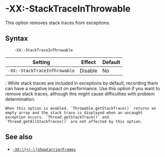 <!--
* Copyright (c) 2017, 2025 IBM Corp. and others
*
* This program and the accompanying materials are made
* available under the terms of the Eclipse Public License 2.0
* which accompanies this distribution and is available at
* https://www.eclipse.org/legal/epl-2.0/ or the Apache
* License, Version 2.0 which accompanies this distribution and
* is available at https://www.apache.org/licenses/LICENSE-2.0.
*
* This Source Code may also be made available under the
* following Secondary Licenses when the conditions for such
* availability set forth in the Eclipse Public License, v. 2.0
* are satisfied: GNU General Public License, version 2 with
* the GNU Classpath Exception [1] and GNU General Public
* License, version 2 with the OpenJDK Assembly Exception [2].
*
* [1] https://www.gnu.org/software/classpath/license.html
* [2] https://openjdk.org/legal/assembly-exception.html
*
* SPDX-License-Identifier: EPL-2.0 OR Apache-2.0 OR GPL-2.0-only WITH Classpath-exception-2.0 OR GPL-2.0-only WITH OpenJDK-assembly-exception-1.0
-->

# -XX:-StackTraceInThrowable


This option removes stack traces from exceptions.

## Syntax

        -XX:-StackTraceInThrowable

| Setting                      | Effect  | Default                                                          |
|------------------------------|---------|------------------------------------------------------------------|
|`-XX:-StackTraceInThrowable`  | Disable | No                                                               |

:   While stack traces are included in exceptions by default, recording them can have a negative impact on performance. Use this option if you want to remove stack traces, although this might cause difficulties with problem determination.

    When this option is enabled, `Throwable.getStackTrace()` returns an empty array and the stack trace is displayed when an uncaught exception occurs. `Thread.getStackTrace()` and `Thread.getAllStackTraces()` are not affected by this option.

## See also

- [`-XX:\[+|-\]ShowCarrierFrames`](xxshowcarrierframes.md)

<!-- ==== END OF TOPIC ==== xxstacktraceinthrowable.md ==== -->
